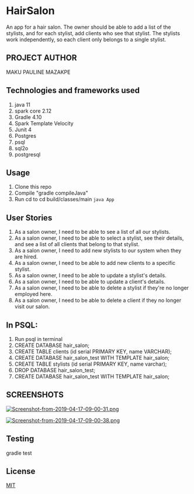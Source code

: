 # HairSalon
An app for a hair salon. The owner should be able to add a list of the stylists, and for each stylist, add clients who see that stylist. The stylists work independently, so each client only belongs to a single stylist.

## PROJECT AUTHOR
MAKU PAULINE MAZAKPE

## Technologies and frameworks used
1. java 11
2. spark core 2.12
3. Gradle 4.10
4. Spark Template Velocity
5. Junit 4
6. Postgres
7. psql
8. sql2o
9. postgresql

## Usage
1. Clone this repo
2. Compile "gradle compileJava"
3. Run cd to cd build/classes/main `java App`

## User Stories 
1. As a salon owner, I need to be able to see a list of all our stylists.
2. As a salon owner, I need to be able to select a stylist, see their details, and see a list of all clients that belong to that stylist.
3. As a salon owner, I need to add new stylists to our system when they are hired.
4. As a salon owner, I need to be able to add new clients to a specific stylist.
5. As a salon owner, I need to be able to update a stylist's details.
6. As a salon owner, I need to be able to update a client's details.
7. As a salon owner, I need to be able to delete a stylist if they're no longer employed here.
8. As a salon owner, I need to be able to delete a client if they no longer visit our salon.

## In PSQL:
1. Run psql in terminal
2. CREATE DATABASE hair_salon;
3. CREATE TABLE clients (id serial PRIMARY KEY, name VARCHAR);
4. CREATE DATABASE hair_salon_test WITH TEMPLATE hair_salon;
5. CREATE TABLE stylists (id serial PRIMARY KEY, name varchar);
6. DROP DATABASE hair_salon_test;
7. CREATE DATABASE hair_salon_test WITH TEMPLATE hair_salon;



## SCREENSHOTS

[![Screenshot-from-2019-04-17-09-00-31.png](https://i.postimg.cc/1XH4j7VS/Screenshot-from-2019-04-17-09-00-31.png)](https://postimg.cc/xNX0kRPp)

[![Screenshot-from-2019-04-17-09-00-38.png](https://i.postimg.cc/fTRbbK03/Screenshot-from-2019-04-17-09-00-38.png)](https://postimg.cc/jCBTgycK)

## Testing

gradle test

## License
[MIT](https://choosealicense.com/licenses/mit/)
